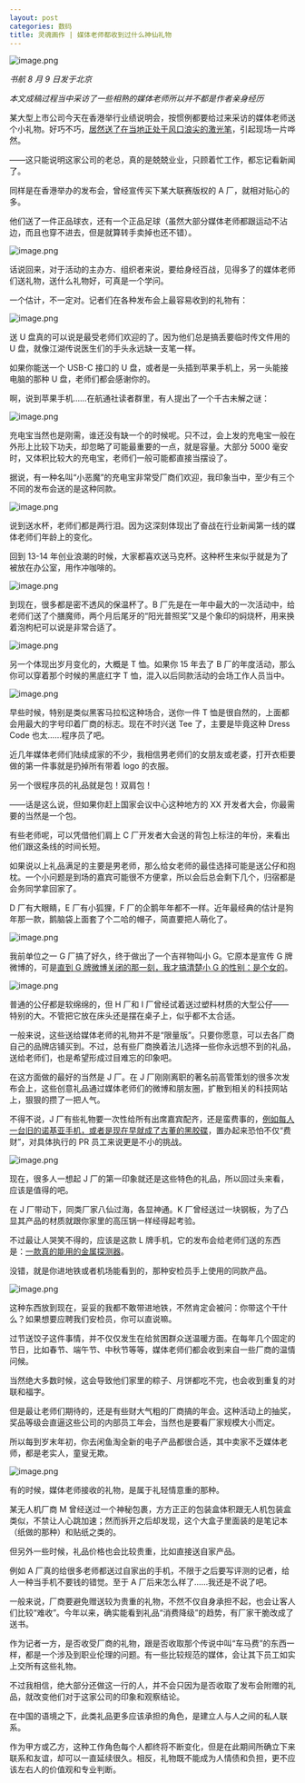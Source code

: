 ```yaml
---
layout: post
categories: 数码
title: 灵魂画作 | 媒体老师都收到过什么神仙礼物
---
```


![image.png](https://ws1.sinaimg.cn/large/4b91f9d5ly1g811qrfzskj20u00fgq7p.jpg)

*书航 8 月 9 日发于北京*

*本文成稿过程当中采访了一些相熟的媒体老师所以并不都是作者亲身经历*

某大型上市公司今天在香港举行业绩说明会，按惯例都要给过来采访的媒体老师送个小礼物。好巧不巧，[居然送了在当地正处于风口浪尖的激光笔](https://weibo.com/6402011417/I1nYBAEXN)，引起现场一片哗然。

——这只能说明这家公司的老总，真的是兢兢业业，只顾着忙工作，都忘记看新闻了。

同样是在香港举办的发布会，曾经宣传买下某大联赛版权的 A 厂，就相对贴心的多。

他们送了一件正品球衣，还有一个正品足球（虽然大部分媒体老师都跟运动不沾边，而且也穿不进去，但是就算转手卖掉也还不错）。

![image.png](https://ws1.sinaimg.cn/large/4b91f9d5ly1g811regfq6j20p00cx420.jpg)

话说回来，对于活动的主办方、组织者来说，要给身经百战，见得多了的媒体老师们送礼物，送什么礼物好，可真是一个学问。

一个估计，不一定对。记者们在各种发布会上最容易收到的礼物有：

![image.png](https://ws1.sinaimg.cn/large/4b91f9d5ly1g811rotqdkj20u00lz7es.jpg)

送 U 盘真的可以说是最受老师们欢迎的了。因为他们总是搞丢要临时传文件用的 U 盘，就像江湖传说医生们的手头永远缺一支笔一样。

如果你能送一个 USB-C 接口的 U 盘，或者是一头插到苹果手机上，另一头能接电脑的那种 U 盘，老师们都会感谢你的。

啊，说到苹果手机……在航通社读者群里，有人提出了一个千古未解之谜：

![image.png](https://ws1.sinaimg.cn/large/4b91f9d5ly1g811s1jzikj20u00fmjwc.jpg)

充电宝当然也是刚需，谁还没有缺一个的时候呢。只不过，会上发的充电宝一般在外形上比较下功夫，却忽略了可能最重要的一点，就是容量。大部分 5000 毫安时，又体积比较大的充电宝，老师们一般可能都直接当摆设了。

据说，有一种名叫“小恶魔”的充电宝非常受厂商们欢迎，我印象当中，至少有三个不同的发布会送的是这种同款。

![image.png](https://ws1.sinaimg.cn/large/4b91f9d5ly1g811sbwp2vj20u00k60yx.jpg)

说到送水杯，老师们都是两行泪。因为这深刻体现出了奋战在行业新闻第一线的媒体老师们年龄上的变化。 

回到 13-14 年创业浪潮的时候，大家都喜欢送马克杯。这种杯生来似乎就是为了被放在办公室，用作冲咖啡的。

![image.png](https://ws1.sinaimg.cn/large/4b91f9d5ly1g811sjsf7fj20u00h5ag1.jpg)

到现在，很多都是密不透风的保温杯了。B 厂先是在一年中最大的一次活动中，给老师们送了个膳魔师，两个月后尾牙的“阳光普照奖”又是个象印的焖烧杯，用来换着泡枸杞可以说是非常合适了。

![image.png](https://ws1.sinaimg.cn/large/4b91f9d5ly1g811srrb60j20u00h541t.jpg)



另一个体现出岁月变化的，大概是 T 恤。如果你 15 年去了 B 厂的年度活动，那么你可以穿着那个时候的黑底红字 T 恤，混入以后同款活动的会场工作人员当中。

![image.png](https://ws1.sinaimg.cn/large/4b91f9d5ly1g811t0yr00j20u00h5diy.jpg)

早些时候，特别是类似黑客马拉松这种场合，送你一件 T 恤是很自然的，上面都会用最大的字号印着厂商的标志。现在不时兴送 Tee 了，主要是毕竟这种 Dress Code 也太……程序员了吧。

近几年媒体老师们陆续成家的不少，我相信男老师们的女朋友或老婆，打开衣柜要做的第一件事就是扔掉所有带着 logo 的衣服。

另一个很程序员的礼品就是包！双肩包！

——话是这么说，但如果你赶上国家会议中心这种地方的 XX 开发者大会，你最需要的当然是一个包。

有些老师呢，可以凭借他们肩上 C 厂开发者大会送的背包上标注的年份，来看出他们跟这条线的时间长短。

如果说以上礼品满足的主要是男老师，那么给女老师的最佳选择可能是送公仔和抱枕。一个小问题是到场的嘉宾可能很不方便拿，所以会后总会剩下几个，归宿都是会务同学拿回家了。

D 厂有大眼睛，E 厂有小狐狸，F 厂的企鹅年年都不一样。近年最经典的估计是狗年那一款，鹅脑袋上面套了个二哈的帽子，简直要把人萌化了。

![image.png](https://ws1.sinaimg.cn/large/4b91f9d5ly1g811tdbc19j20u00h5q75.jpg)

我前单位之一 G 厂搞了好久，终于做出了一个吉祥物叫小 G。它原本是宣传 G 牌微博的，可是[直到 G 牌微博关闭的那一刻，我才搞清楚小 G 的性别：](http://mp.weixin.qq.com/s?__biz=MjM5NTAyNjE4MA==&mid=200767212&idx=1&sn=feaa2ea0f1d5fad0a471d90c9d4e07dd&scene=21#wechat_redirect)[是个女的](http://mp.weixin.qq.com/s?__biz=MjM5NTAyNjE4MA==&mid=200767212&idx=1&sn=feaa2ea0f1d5fad0a471d90c9d4e07dd&scene=21#wechat_redirect)。

![image.png](https://ws1.sinaimg.cn/large/4b91f9d5ly1g811tjt64rj20u00c10y5.jpg)

普通的公仔都是软绵绵的，但 H 厂和 I 厂曾经试着送过塑料材质的大型公仔——特别的大。不管把它放在床头还是摆在桌子上，似乎都不太合适。

一般来说，这些送给媒体老师的礼物并不是“限量版”。只要你愿意，可以去各厂商自己的品牌店铺买到。不过，总有些厂商换着法儿选择一些你永远想不到的礼品，送给老师们，也是希望形成过目难忘的印象吧。

在这方面做的最好的当然是 J 厂。在 J 厂刚刚离职的著名前高管策划的很多次发布会上，这些创意礼品通过媒体老师们的微博和朋友圈，扩散到相关的科技网站上，狠狠的攒了一把人气。

不得不说，J 厂有些礼物要一次性给所有出席嘉宾配齐，还是蛮费事的，[例如每人一台旧的诺基亚手机，或者是现在早就成了古董的黑胶碟](https://www.zhihu.com/question/26553336/answer/33199124)，置办起来恐怕不仅“费财”，对具体执行的 PR 员工来说更是不小的挑战。

![image.png](https://ws1.sinaimg.cn/large/4b91f9d5ly1g811twj03mj20u00izqc8.jpg)

现在，很多人一想起 J 厂的第一印象就还是这些特色的礼品，所以回过头来看，应该是值得的吧。

在 J 厂带动下，同类厂家八仙过海，各显神通。K 厂曾经送过一块钢板，为了凸显其产品的材质就跟你家里的高压锅一样经得起考验。

不过最让人哭笑不得的，应该是这款 L 牌手机，它的发布会给老师们送的东西是：[一款真的能用的金属探测器](http://m.qudong.com/pcarticle/270515)。

没错，就是你进地铁或者机场能看到的，那种安检员手上使用的同款产品。

![image.png](https://ws1.sinaimg.cn/large/4b91f9d5ly1g811u5r2nfj20u00h5n2p.jpg)

这种东西放到现在，妥妥的我都不敢带进地铁，不然肯定会被问：你带这个干什么？如果想要应聘我们安检员，你可以直说嘛。

过节送饺子这件事情，并不仅仅发生在给贫困群众送温暖方面。在每年几个固定的节日，比如春节、端午节、中秋节等等，媒体老师们都会收到来自一些厂商的温情问候。

当然绝大多数时候，这会导致他们家里的粽子、月饼都吃不完，也会收到重复的对联和福字。

但是最让老师们期待的，还是有些财大气粗的厂商搞的年会。这种活动上的抽奖，奖品等级会直逼这些公司的内部员工年会，当然也是要看厂家规模大小而定。

所以每到岁末年初，你去闲鱼淘全新的电子产品都很合适，其中卖家不乏媒体老师，都是老实人，童叟无欺。

![image.png](https://ws1.sinaimg.cn/large/4b91f9d5ly1g811ugmlitj20u00f5tea.jpg)

有的时候，媒体老师接收的礼物，是属于礼轻情意重的那种。

某无人机厂商 M 曾经送过一个神秘包裹，方方正正的包装盒体积跟无人机包装盒类似，不禁让人心跳加速；然而拆开之后却发现，这个大盒子里面装的是笔记本（纸做的那种）和贴纸之类的。

但另外一些时候，礼品价格也会比较贵重，比如直接送自家产品。

例如 A 厂真的给很多老师都送过自家出的手机，不限于之后要写评测的记者，给人一种当手机不要钱的错觉。至于 A 厂后来怎么样了……我还是不说了吧。

一般来说，厂商要避免赠送较为贵重的礼物，不然不仅自身承担不起，也会让客人们比较“难收”。今年以来，确实能看到礼品“消费降级”的趋势，有厂家干脆改成了送书。

作为记者一方，是否收受厂商的礼物，跟是否收取那个传说中叫“车马费”的东西一样，都是一个涉及到职业伦理的问题。有一些比较规范的媒体，会让其下员工如实上交所有这些礼物。

不过我相信，绝大部分还做这一行的人，并不会只因为是否收取了发布会附赠的礼品，就改变他们对于这家公司的印象和观察结论。

在中国的语境之下，此类礼品更多应该承担的角色，是建立人与人之间的私人联系。

作为甲方或乙方，这种工作角色每个人都终将不断变化，但是在此期间所确立下来联系和友谊，却可以一直延续很久。相反，礼物既不能成为人情债和负担，更不应该左右人的价值观和专业判断。